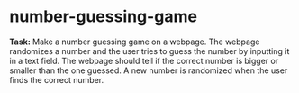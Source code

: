 # number-guessing-game
**Task:** Make a number guessing game on a webpage. The webpage randomizes a number and the user tries to guess the number by inputting it in a text field. The webpage should tell if the correct number is bigger or smaller than the one guessed. A new number is randomized when the user finds the correct number.
